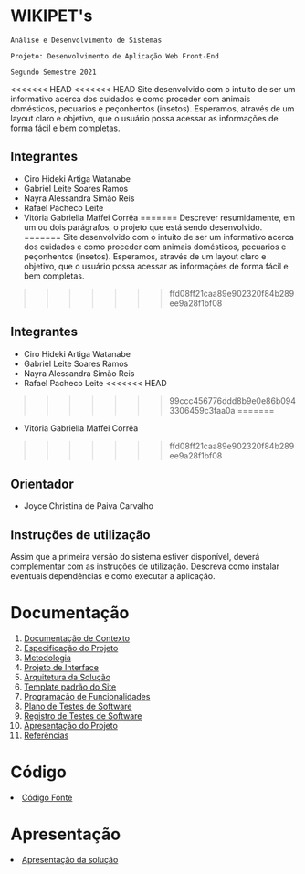 # WIKIPET's

`Análise e Desenvolvimento de Sistemas`

`Projeto: Desenvolvimento de Aplicação Web Front-End`

`Segundo Semestre 2021`

<<<<<<< HEAD
<<<<<<< HEAD
Site desenvolvido com o intuito de ser um informativo acerca dos cuidados e como proceder com animais domésticos, pecuarios e peçonhentos (insetos). 
Esperamos, através de um layout claro e objetivo, que o usuário possa acessar as informações de forma fácil e bem completas.

## Integrantes
* Ciro Hideki Artiga Watanabe
* Gabriel Leite Soares Ramos
* Nayra Alessandra Simão Reis 
* Rafael Pacheco Leite
* Vitória Gabriella Maffei Corrêa 
=======
Descrever resumidamente, em um ou dois parágrafos, o projeto que está sendo desenvolvido.
=======
Site desenvolvido com o intuito de ser um informativo acerca dos cuidados e como proceder com animais domésticos, pecuarios e peçonhentos (insetos). 
Esperamos, através de um layout claro e objetivo, que o usuário possa acessar as informações de forma fácil e bem completas.
>>>>>>> ffd08ff21caa89e902320f84b289ee9a28f1bf08

## Integrantes
* Ciro Hideki Artiga Watanabe
* Gabriel Leite Soares Ramos
* Nayra Alessandra Simão Reis 
* Rafael Pacheco Leite
<<<<<<< HEAD
>>>>>>> 99ccc456776ddd8b9e0e86b0943306459c3faa0a
=======
* Vitória Gabriella Maffei Corrêa 
>>>>>>> ffd08ff21caa89e902320f84b289ee9a28f1bf08


## Orientador

* Joyce Christina de Paiva Carvalho

## Instruções de utilização

Assim que a primeira versão do sistema estiver disponível, deverá complementar com as instruções de utilização. Descreva como instalar eventuais dependências e como executar a aplicação.

# Documentação

<ol>
<li><a href="docs/01-Documentação de Contexto.md"> Documentação de Contexto</a></li>
<li><a href="docs/02-Especificação do Projeto.md"> Especificação do Projeto</a></li>
<li><a href="docs/03-Metodologia.md"> Metodologia</a></li>
<li><a href="docs/04-Projeto de Interface.md"> Projeto de Interface</a></li>
<li><a href="docs/05-Arquitetura da Solução.md"> Arquitetura da Solução</a></li>
<li><a href="docs/06-Template padrão do Site.md"> Template padrão do Site</a></li>
<li><a href="docs/07-Programação de Funcionalidades.md"> Programação de Funcionalidades</a></li>
<li><a href="docs/08-Plano de Testes de Software.md"> Plano de Testes de Software</a></li>
<li><a href="docs/09-Registro de Testes de Software.md"> Registro de Testes de Software</a></li>
<li><a href="docs/10-Apresentação do Projeto.md"> Apresentação do Projeto</a></li>
<li><a href="docs/11-Referências.md"> Referências</a></li>
</ol>

# Código

<li><a href="src/README.md"> Código Fonte</a></li>

# Apresentação

<li><a href="presentation/README.md"> Apresentação da solução</a></li>
